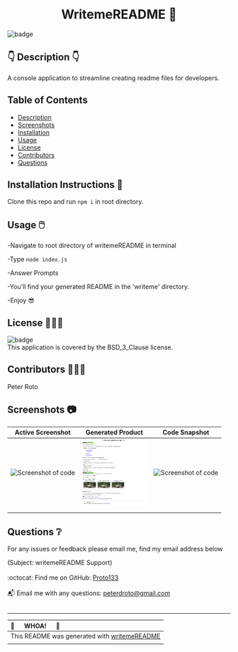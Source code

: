 
  <h1 align="center">WritemeREADME 🎉 </h1>
    
  ![badge](https://img.shields.io/badge/license-BSD_3_Clause-brightgreen)<br />
  
  ## 👇  Description  👇
   A console application to streamline creating readme files for developers.
 
  ## Table of Contents 

  - [Description](#--description--)
  - [Screenshots](#screenshots)
  - [Installation](#installation-instructions-)
  - [Usage](#usage-)
  - [License](#license-)
  - [Contributors](#contributors-)
  - [Questions](#questions-)
  
  ## Installation Instructions 📣
  Clone this repo and run <code>npm i</code> in root directory.
  
  ## Usage 🖱️
  
  -Navigate to root directory of writemeREADME in terminal
  
  -Type ```node index.js```  

  -Answer Prompts  

  -You'll find your generated README in the 'writeme' directory.  
  
  -Enjoy 😎
  
  ## License 🧑‍🤝‍🧑
  ![badge](https://img.shields.io/badge/license-BSD_3_Clause-brightgreen)
  <br />
  This application is covered by the BSD_3_Clause license. 
  
  ## Contributors 🧑‍🤝‍🧑
  Peter Roto
  
  ## Screenshots 📷
  |  Active Screenshot                              | Generated Product                               | Code Snapshot                               | 
  |:------------------------------------------------------:|:------------------------------------------------------:|:------------------------------------------------------:|
  |<img alt="Screenshot of code" src="https://loremflickr.com/320/240" width="150" height="150"> |<a title="Click for README.md" href="./README.md"><img alt="Screenshot of README file generated with this application" src="./images/README.png" width="150" height="150"></a>|<img alt="Screenshot of code" src="https://loremflickr.com/320/240" width="150" height="150">|
  |                                                        |                                                        |                                                        |
  |                                                        |                                                        |                                                        |   
  ## Questions ❔
   For any issues or feedback please email me, find my email address below 

   (Subject: writemeREADME Support)<br />
  <br />
  :octocat: Find me on GitHub: [Proto133](https://github.com/Proto133)<br />
  <br />
  📬 Email me with any questions: peterdroto@gmail.com<br /><br />
 
 ----
| 🤯 &#8195; WHOA! &#8195; 🤯|
  |:----|
  |This README was generated with [writemeREADME](https://github.com/proto133/writemeREADME) |
  |  |